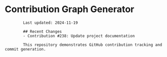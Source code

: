 # Contribution Graph Generator
            
            Last updated: 2024-11-19
            
            ## Recent Changes
            - Contribution #238: Update project documentation
            
            This repository demonstrates GitHub contribution tracking and commit generation.
        